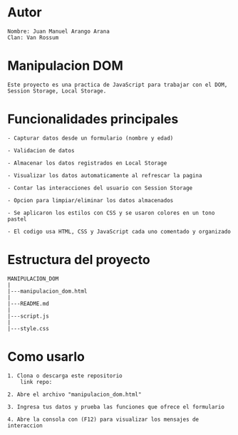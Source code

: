 # Autor
    Nombre: Juan Manuel Arango Arana
    Clan: Van Rossum 

# Manipulacion DOM
    Este proyecto es una practica de JavaScript para trabajar con el DOM, Session Storage, Local Storage.

# Funcionalidades principales
    - Capturar datos desde un formulario (nombre y edad)
    
    - Validacion de datos

    - Almacenar los datos registrados en Local Storage 

    - Visualizar los datos automaticamente al refrescar la pagina
    
    - Contar las interacciones del usuario con Session Storage

    - Opcion para limpiar/eliminar los datos almacenados

    - Se aplicaron los estilos con CSS y se usaron colores en un tono pastel

    - El codigo usa HTML, CSS y JavaScript cada uno comentado y organizado

# Estructura del proyecto
    MANIPULACION_DOM
    |
    |---manipulacion_dom.html
    |
    |---README.md
    |
    |---script.js
    |
    |---style.css

# Como usarlo

    1. Clona o descarga este repositorio
        link repo: 

    2. Abre el archivo "manipulacion_dom.html"

    3. Ingresa tus datos y prueba las funciones que ofrece el formulario

    4. Abre la consola con (F12) para visualizar los mensajes de interaccion
